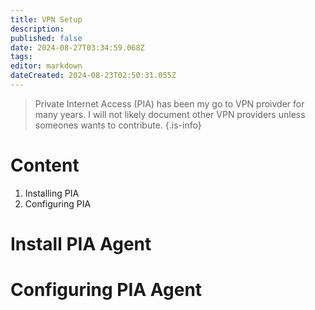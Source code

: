 ```yaml
---
title: VPN Setup
description: 
published: false
date: 2024-08-27T03:34:59.068Z
tags: 
editor: markdown
dateCreated: 2024-08-23T02:50:31.055Z
---
```


> Private Internet Access (PIA) has been my go to VPN proivder for many years. I will not likely document other VPN providers unless someones wants to contribute. 
{.is-info}

# Content
1. Installing PIA
2. Configuring PIA

# Install PIA Agent

# Configuring PIA Agent